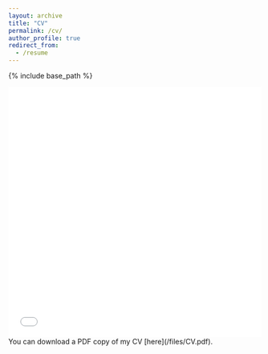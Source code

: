 ```yaml
---
layout: archive
title: "CV"
permalink: /cv/
author_profile: true
redirect_from:
  - /resume
---
```


{% include base_path %}

<iframe src="/files/CV-Colt Jensen.pdf" width="100%" height="500" frameborder="no" border="0" marginwidth="0" marginheight="0"></iframe>
You can download a PDF copy of my CV [here](/files/CV.pdf).

  
